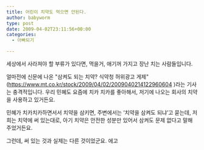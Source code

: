 ```yaml
---
title: 어린이 치약도 먹으면 안된다.
author: babyworm
type: post
date: 2009-04-02T23:11:56+00:00
categories:
  - 아빠되기

---
```

세상에서 사라져야 할 부류가 있다면, 먹을거, 애기꺼 가지고 장난 치는 사람들입니다. 

얼마전에 신문에 나온 "삼켜도 되는 치약? 식약청 허위광고 게제"(https://www.mt.co.kr/stock/2009/04/02/2009040214122960604 )라는 기사는 충격적입니다. 우리 민혜도 요즘에 치카 치카를 좋아해서, 저기에 나오는 회사의 치약을 사용하고 있거든요.

민혜가 치카치카하면서서 치약을 삼키면, 주변에서는 ‘치약을 삼켜도 되냐’고 묻는데, 저희는 치약에 써 있는대로, 아기 치약은 안전한 성분만 있어서 삼켜도 문제 없다고 말해 주었거든요.

그런데, 써 있는 것과 실제는 다른 것이었군요. 에고
